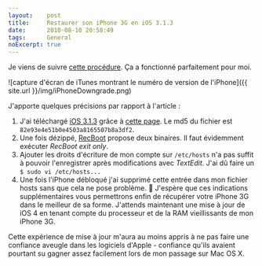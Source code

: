 ```yaml
---
layout:    post
title:     Restaurer son iPhone 3G en iOS 3.1.3
date:      2010-08-10 20:58:49
tags:      General
noExcerpt: true
---
```


Je viens de suivre
[cette procédure](http://www.01net.com/contenu/2562/ta_fiches/ios-4--repasser-son-iphone-sous-os-313-944-1). Ça a
fonctionné parfaitement pour moi.

![capture d'écran de iTunes montrant le numéro de version de l'iPhone]({{ site.url }}/img/iPhoneDowngrade.png)

J'apporte quelques précisions par rapport à l'article :

1. J'ai téléchargé
   [iOS 3.1.3](http://appldnld.apple.com.edgesuite.net/content.info.apple.com/iPhone/061-7468.20100202.pbnrt/iPhone1,2_3.1.3_7E18_Restore.ipsw)
   grâce à [cette page](http://www.hackint0sh.org/f127/22056.htm). Le md5 du fichier est
   `82e93e4e51b0e4503a8165507b8a3df2`.
1. Une fois dézippé, [RecBoot](http://www.hack2learn.org/downloads/RecBoot+-+Recovery+Boot+Tool+-+MacOSX) propose deux
   binaires. Il faut évidemment exécuter _RecBoot exit only_.
1. Ajouter les droits d'écriture de mon compte sur `/etc/hosts` n'a pas suffit à pouvoir l'enregistrer après
   modifications avec _TextEdit_. J'ai dû faire un `$ sudo vi /etc/hosts...`
1. Une fois l'iPhone débloqué j'ai supprimé cette entrée dans mon fichier hosts sans que cela ne pose problème.

J'espère que ces indications supplémentaires vous permettrons enfin de récupérer votre iPhone 3G dans le meilleur de sa
forme. J'attends maintenant une mise à jour de iOS 4 en tenant compte du processeur et de la RAM vieillissants de mon
iPhone 3G.

Cette expérience de mise à jour m'aura au moins appris à ne pas faire une confiance aveugle dans les logiciels d'Apple -
confiance qu'ils avaient pourtant su gagner assez facilement lors de mon passage sur Mac OS X.
